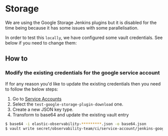 # Storage

We are using the Google Storage Jenkins plugins but it is disabled for the time being because it has some issues with some parallelisation.

In order to test this `locally`, we have configured some vault credentials. See below if you need to change them:

## How to

### Modify the existing credentials for the google service account

If for any reason you'd like to update the existing credentials then you need to follow the below steps:

1. Go to [Service Accounts](https://console.cloud.google.com/iam-admin/serviceaccounts?project=elastic-observability)
1. Select the `test-google-storage-plugin-download` one.
1. Create a new JSON key type.
1. Transform to base64 and update the existing vault entry

```bash
$ base64 -i elastic-observability-*********.json -o base64.json
$ vault write secret/observability-team/ci/service-account/jenkins-google-storage-elastic-observability google_cloud_bucket_secret=@base64.json ticket=https://github.com/elastic/apm-pipeline-library/pull/867
```
